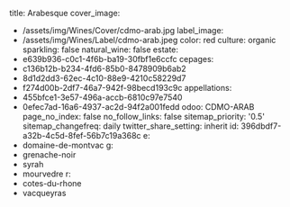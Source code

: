 title: Arabesque
cover_image:
  - /assets/img/Wines/Cover/cdmo-arab.jpg
label_image:
  - /assets/img/Wines/Label/cdmo-arab.jpeg
color: red
culture: organic
sparkling: false
natural_wine: false
estate:
  - e639b936-c0c1-4f6b-ba19-30fbf1e6ccfc
cepages:
  - c136b12b-b234-4fd6-85b0-8478909b6ab2
  - 8d1d2dd3-62ec-4c10-88e9-4210c58229d7
  - f274d00b-2df7-46a7-942f-98becd193c9c
appellations:
  - 455bfce1-3e57-496a-accb-6810c97e7540
  - 0efec7ad-16a6-4937-ac2d-94f2a001fedd
odoo: CDMO-ARAB
page_no_index: false
no_follow_links: false
sitemap_priority: '0.5'
sitemap_changefreq: daily
twitter_share_setting: inherit
id: 396dbdf7-a32b-4c5d-8fef-56b7c19a368c
e:
  - domaine-de-montvac
g:
  - grenache-noir
  - syrah
  - mourvedre
r:
  - cotes-du-rhone
  - vacqueyras
